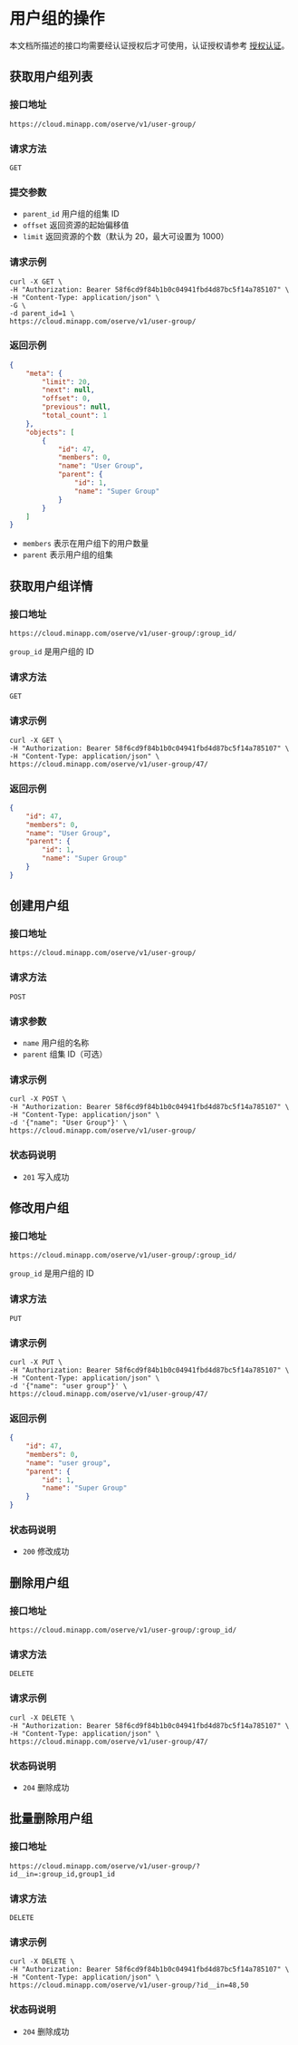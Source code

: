 # 用户组的操作

本文档所描述的接口均需要经认证授权后才可使用，认证授权请参考 [授权认证](./authentication.md)。

## 获取用户组列表

### 接口地址

`https://cloud.minapp.com/oserve/v1/user-group/`

### 请求方法

`GET`

### 提交参数

- `parent_id` 用户组的组集 ID
- `offset` 返回资源的起始偏移值
- `limit` 返回资源的个数（默认为 20，最大可设置为 1000）

### 请求示例

```
curl -X GET \
-H "Authorization: Bearer 58f6cd9f84b1b0c04941fbd4d87bc5f14a785107" \
-H "Content-Type: application/json" \
-G \
-d parent_id=1 \
https://cloud.minapp.com/oserve/v1/user-group/
```

### 返回示例

```json
{
    "meta": {
        "limit": 20,
        "next": null,
        "offset": 0,
        "previous": null,
        "total_count": 1
    },
    "objects": [
        {
            "id": 47,
            "members": 0,
            "name": "User Group",
            "parent": {
                "id": 1,
                "name": "Super Group"
            }
        }
    ]
}
```

- `members` 表示在用户组下的用户数量
- `parent` 表示用户组的组集

## 获取用户组详情

### 接口地址

`https://cloud.minapp.com/oserve/v1/user-group/:group_id/`

`group_id` 是用户组的 ID

### 请求方法

`GET`

### 请求示例

```
curl -X GET \
-H "Authorization: Bearer 58f6cd9f84b1b0c04941fbd4d87bc5f14a785107" \
-H "Content-Type: application/json" \
https://cloud.minapp.com/oserve/v1/user-group/47/
```

### 返回示例

```json
{
    "id": 47,
    "members": 0,
    "name": "User Group",
    "parent": {
        "id": 1,
        "name": "Super Group"
    }
}
```

## 创建用户组

### 接口地址

`https://cloud.minapp.com/oserve/v1/user-group/`

### 请求方法

`POST`

### 请求参数

- `name` 用户组的名称
- `parent` 组集 ID（可选）

### 请求示例

```
curl -X POST \
-H "Authorization: Bearer 58f6cd9f84b1b0c04941fbd4d87bc5f14a785107" \
-H "Content-Type: application/json" \
-d '{"name": "User Group"}' \
https://cloud.minapp.com/oserve/v1/user-group/
```

### 状态码说明

- `201` 写入成功


## 修改用户组

### 接口地址

`https://cloud.minapp.com/oserve/v1/user-group/:group_id/`

`group_id` 是用户组的 ID

### 请求方法

`PUT`

### 请求示例

```
curl -X PUT \
-H "Authorization: Bearer 58f6cd9f84b1b0c04941fbd4d87bc5f14a785107" \
-H "Content-Type: application/json" \
-d '{"name": "user group"}' \
https://cloud.minapp.com/oserve/v1/user-group/47/
```

### 返回示例

```json
{
    "id": 47,
    "members": 0,
    "name": "user group",
    "parent": {
        "id": 1,
        "name": "Super Group"
    }
}
```

### 状态码说明

- `200` 修改成功


## 删除用户组

### 接口地址

`https://cloud.minapp.com/oserve/v1/user-group/:group_id/`

### 请求方法

`DELETE`

### 请求示例

```
curl -X DELETE \
-H "Authorization: Bearer 58f6cd9f84b1b0c04941fbd4d87bc5f14a785107" \
-H "Content-Type: application/json" \
https://cloud.minapp.com/oserve/v1/user-group/47/
```

### 状态码说明

- `204` 删除成功


## 批量删除用户组

### 接口地址

`https://cloud.minapp.com/oserve/v1/user-group/?id__in=:group_id,group1_id`

### 请求方法

`DELETE`

### 请求示例

```
curl -X DELETE \
-H "Authorization: Bearer 58f6cd9f84b1b0c04941fbd4d87bc5f14a785107" \
-H "Content-Type: application/json" \
https://cloud.minapp.com/oserve/v1/user-group/?id__in=48,50
```

### 状态码说明

- `204` 删除成功
